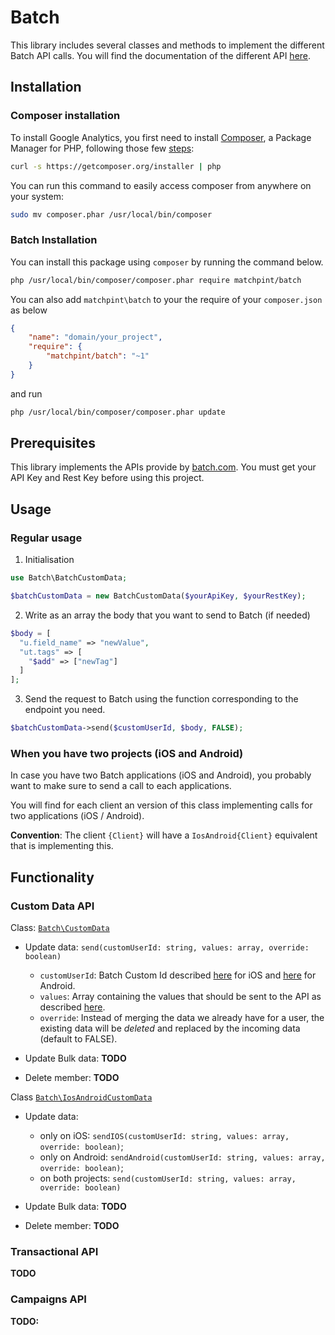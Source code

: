 # Batch

This library includes several classes and methods to implement the different Batch API calls. You will find the
documentation of the different API [here](https://batch.com/doc/api/prerequisites.html).

## Installation

### Composer installation

To install Google Analytics, you first need to install [Composer](http://getcomposer.org/), a Package Manager 
for PHP, following those few [steps](http://getcomposer.org/doc/00-intro.md#installation-nix):

```sh
curl -s https://getcomposer.org/installer | php
```

You can run this command to easily access composer from anywhere on your system:

```sh
sudo mv composer.phar /usr/local/bin/composer
```


### Batch Installation


You can install this package using `composer` by running the command below.

```bash
php /usr/local/bin/composer/composer.phar require matchpint/batch
```

You can also add `matchpint\batch` to your the require of your `composer.json` as below

```json
{
    "name": "domain/your_project",
    "require": {
        "matchpint/batch": "~1"
    }
}
```

and run

```bash
php /usr/local/bin/composer/composer.phar update
```


## Prerequisites

This library implements the APIs provide by [batch.com](https://batch.com/doc/api/prerequisites.html).
You must get your API Key and Rest Key before using this project.

## Usage

### Regular usage


 1. Initialisation

```php
use Batch\BatchCustomData;

$batchCustomData = new BatchCustomData($yourApiKey, $yourRestKey);
```


 2. Write as an array the body that you want to send to Batch (if needed)

```php
$body = [
  "u.field_name" => "newValue",
  "ut.tags" => [
    "$add" => ["newTag"]
  ]
];
```

 3. Send the request to Batch using the function corresponding to the endpoint you need.

 ```php
 $batchCustomData->send($customUserId, $body, FALSE);
 ```

 ### When you have two projects (iOS and Android)

 In case you have two Batch applications (iOS and Android), you probably want to make sure to send a call to each applications.

 You will find for each client an version of this class implementing calls for two applications (iOS / Android).

 __Convention__: The client `{Client}` will have a `IosAndroid{Client}` equivalent that is implementing this.


## Functionality

### Custom Data API

Class: [```Batch\CustomData```](https://github.com/MatchPint/batch/blob/master/src/Batch/CustomData.php)

 - Update data: `send(customUserId: string, values: array, override: boolean)`

    + `customUserId`: Batch Custom Id described [here](https://batch.com/doc/ios/custom-data/customid.html) for iOS and [here](https://batch.com/doc/android/custom-data/customid.html) for Android.
    + `values`: Array containing the values that should be sent to the API as described [here](https://batch.com/doc/api/custom-data-api/set-update.html#_post-data).
    + `override`: Instead of merging the data we already have for a user, the existing data will be *deleted* and replaced by the incoming data (default to FALSE).

 - Update Bulk data: __TODO__
 - Delete member: __TODO__

Class [```Batch\IosAndroidCustomData```](https://github.com/MatchPint/batch/blob/master/src/Batch/IosAndroidCustomData.php)

 - Update data:

    + only on iOS: `sendIOS(customUserId: string, values: array, override: boolean)`;
    + only on Android: `sendAndroid(customUserId: string, values: array, override: boolean)`;
    + on both projects: `send(customUserId: string, values: array, override: boolean)`

 - Update Bulk data: __TODO__
 - Delete member: __TODO__

### Transactional API

__TODO__

### Campaigns API

__TODO:__
